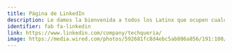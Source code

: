 ```yaml
---
title: Página de LinkedIn
description: Le damos la bienvenida a todos los Latinx que ocupen cualquier puesto dentro de la industria de la tecnología..
identifier: fab fa-linkedin
link: https://www.linkedin.com/company/techqueria/
image: https://media.wired.com/photos/592681fc8d4ebc5ab806a856/191:100/pass/LinkedIn_HP.jpg
---
```

